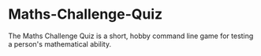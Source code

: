 # Maths-Challenge-Quiz
The Maths Challenge Quiz is a short, hobby command line game for testing a person's mathematical ability.
